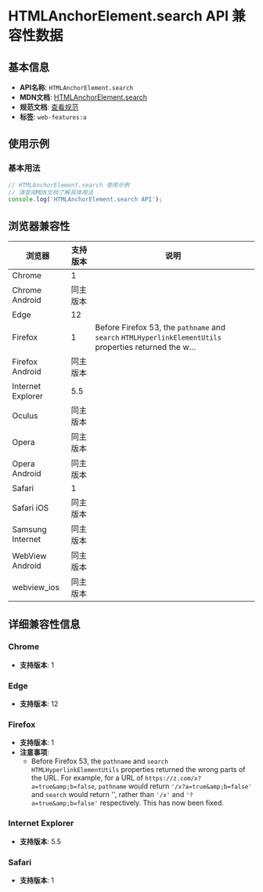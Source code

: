 # HTMLAnchorElement.search API 兼容性数据

## 基本信息

- **API名称**: `HTMLAnchorElement.search`
- **MDN文档**: [HTMLAnchorElement.search](https://developer.mozilla.org/docs/Web/API/HTMLAnchorElement/search)
- **规范文档**: [查看规范](https://html.spec.whatwg.org/multipage/links.html#dom-hyperlink-search-dev)
- **标签**: `web-features:a`

## 使用示例

### 基本用法

```javascript
// HTMLAnchorElement.search 使用示例
// 请查阅MDN文档了解具体用法
console.log('HTMLAnchorElement.search API');
```

## 浏览器兼容性

| 浏览器 | 支持版本 | 说明 |
|--------|----------|------|
| Chrome | 1 |  |
| Chrome Android | 同主版本 |  |
| Edge | 12 |  |
| Firefox | 1 | Before Firefox 53, the `pathname` and `search` `HTMLHyperlinkElementUtils` properties returned the w... |
| Firefox Android | 同主版本 |  |
| Internet Explorer | 5.5 |  |
| Oculus | 同主版本 |  |
| Opera | 同主版本 |  |
| Opera Android | 同主版本 |  |
| Safari | 1 |  |
| Safari iOS | 同主版本 |  |
| Samsung Internet | 同主版本 |  |
| WebView Android | 同主版本 |  |
| webview_ios | 同主版本 |  |

## 详细兼容性信息

### Chrome

- **支持版本**: 1

### Edge

- **支持版本**: 12

### Firefox

- **支持版本**: 1
- **注意事项**:
  - Before Firefox 53, the `pathname` and `search` `HTMLHyperlinkElementUtils` properties returned the wrong parts of the URL. For example, for a URL of `https://z.com/x?a=true&amp;b=false`, `pathname` would return `'/x?a=true&amp;b=false'` and `search` would return '', rather than `'/x'` and `'?a=true&amp;b=false'` respectively. This has now been fixed.

### Internet Explorer

- **支持版本**: 5.5

### Safari

- **支持版本**: 1

